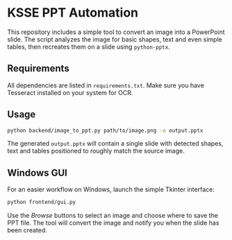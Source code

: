 # KSSE PPT Automation

This repository includes a simple tool to convert an image into a PowerPoint slide. The script analyzes the image for basic shapes, text and even simple tables, then recreates them on a slide using `python-pptx`.

## Requirements

All dependencies are listed in `requirements.txt`. Make sure you have Tesseract installed on your system for OCR.

## Usage

```bash
python backend/image_to_ppt.py path/to/image.png -o output.pptx
```

The generated `output.pptx` will contain a single slide with detected shapes, text and tables positioned to roughly match the source image.

## Windows GUI

For an easier workflow on Windows, launch the simple Tkinter interface:

```bash
python frontend/gui.py
```

Use the *Browse* buttons to select an image and choose where to save the PPT file. The tool will convert the image and notify you when the slide has been created.
